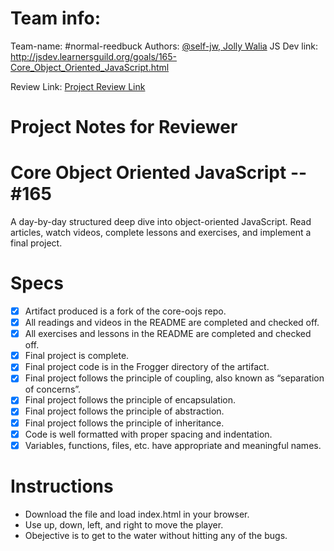 # Team info:

Team-name: #normal-reedbuck
Authors: [@self-jw, Jolly Walia](https://github.com/self-jw)
JS Dev link: http://jsdev.learnersguild.org/goals/165-Core_Object_Oriented_JavaScript.html

Review Link: [Project Review Link](https://https://github.com/self-jw/core-object-oriented-javascript)

# Project Notes for Reviewer


# Core Object Oriented JavaScript -- #165

A day-by-day structured deep dive into object-oriented JavaScript. Read articles, watch videos, complete lessons and exercises, and implement a final project.

# Specs
- [X] Artifact produced is a fork of the core-oojs repo.
- [X] All readings and videos in the README are completed and checked off.
- [X] All exercises and lessons in the README are completed and checked off.
- [X] Final project is complete.
- [X] Final project code is in the Frogger directory of the artifact.
- [X] Final project follows the principle of coupling, also known as “separation of concerns”.
- [X] Final project follows the principle of encapsulation.
- [X] Final project follows the principle of abstraction.
- [X] Final project follows the principle of inheritance.
- [X] Code is well formatted with proper spacing and indentation.
- [X] Variables, functions, files, etc. have appropriate and meaningful names.

# Instructions
* Download the file and load index.html in your browser.
* Use up, down, left, and right to move the player.
* Obejective is to get to the water without hitting any of the bugs.
